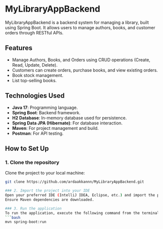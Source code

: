 # MyLibraryAppBackend

MyLibraryAppBackend is a backend system for managing a library, built using Spring Boot. It allows users to manage authors, books, and customer orders through RESTful APIs.

## Features

- Manage Authors, Books, and Orders using CRUD operations (Create, Read, Update, Delete).
- Customers can create orders, purchase books, and view existing orders.
- Book stock management.
- List top-selling books.

## Technologies Used

- **Java 17**: Programming language.
- **Spring Boot**: Backend framework.
- **H2 Database**: In-memory database used for persistence.
- **Spring Data JPA (Hibernate)**: For database interaction.
- **Maven**: For project management and build.
- **Postman**: For API testing.

## How to Set Up

### 1. Clone the repository
Clone the project to your local machine:
```bash
git clone https://github.com/ardaakkannn/MyLibraryAppBackend.git

### 2. Import the project into your IDE
Open your preferred IDE (IntelliJ IDEA, Eclipse, etc.) and import the project.  
Ensure Maven dependencies are downloaded.

### 3. Run the application
To run the application, execute the following command from the terminal or IDE:
```bash
mvn spring-boot:run
